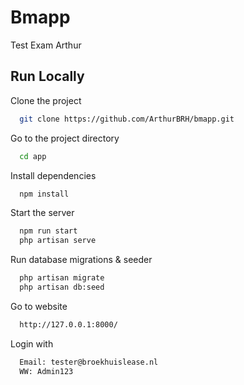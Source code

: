 # Bmapp

Test Exam Arthur


## Run Locally

Clone the project

```bash
  git clone https://github.com/ArthurBRH/bmapp.git
```

Go to the project directory

```bash
  cd app
```

Install dependencies

```bash
  npm install
```

Start the server

```bash
  npm run start
  php artisan serve
```

Run database migrations & seeder

```bash
  php artisan migrate
  php artisan db:seed
```
Go to website

```bash
  http://127.0.0.1:8000/
```
Login with

```bash
  Email: tester@broekhuislease.nl
  WW: Admin123
```
